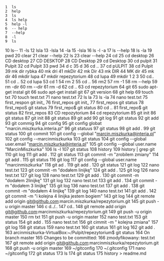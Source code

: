    1  ls
    2  help
    3  ls
    4  ls help
    5  help -l
    6  -- help
    7  --help
    8  -l
    9  ls
   10  ls--
   11  -ls
   12  lsla
   13  -lsla
   14  -la
   15  -lsla
   16  ls -l -a
   17  ls --help
   18  ls -la
   19  pwd
   20  clear
   21  clear --help
   22  ls
   23  clear --help
   24  cd
   25  cd desktop
   26  CD desktop
   27  CD DESKTOP
   28  CD Desktop
   29  cd Desktop
   30  cd pulpit
   31  Pulpit
   32  cd Pulpit
   33  pwd
   34  d c 
   35  d
   36  cd ..
   37  cd pULPIT
   38  cd Pulpit
   39  mk dir rybka
   40  mk dri
   41  mkDir
   42  mk Dir
   43  mk DIR
   44  MK dir
   45  mk dir
   46  mkdir lupa
   47  mkdir repezytorium
   48  cd lupa
   49  mkdir 1 2 3
   50  cd..
   51  cd ..
   52  cd lupa
   53  cd 1
   54  rm 2
   55  cd ..
   56  rm2
   57  rm -1
   58  rm --help
   59  rm -dir
   60  rm --dir
   61  rm -d
   62  cd ..
   63  cd repezytorium
   64  git
   65  sudo apt-get instal git
   66  sudo apt-get install git
   67  git version
   68  git help
   69  touch txt
   70  touch test.txt
   71  nano test.txt
   72  ls la
   73  ls -la
   74  nano test.txt
   75  first_respon git init_
   76  first_repos git init_
   77  first_repos git status
   78  first_repoS git status
   79  first_repo$ git status
   80  cd ..
   81  first_repo$ git status
   82  first_repos
   83  CD repozytorium
   84  cd repezytorium
   85  git init
   86  git status
   87  git init
   88  git status
   89  git add
   90  git log
   91  git status
   92  git add
   93  git commig
   94  git config
   95  git config globat "marcin.miszkurka.interia.pl"
   96  git statuus
   97  git status
   98  git add .
   99  git status
  100  git commit
  101  git config --global "marcin.miszkurka@interia.pl"
  102  git config --marcinmiszkurka
  103  git status
  104  git config --global user.email "marcin.miszkurka@interia.pl"
  105  git config --global user.name "MarcinMiszkurka"
  106  ls -l
  107  git status
  108  history
  109  history | grep git
  110  git log
  111  git add .
  112  git status
  113  git commit -m "zrobilem zmiany"
  114  git add .
  115  git status
  116  git log
  117  git config --global user.name "marcinmiszkurka"
  118  git ad .
  119  git add .
  120  git status
  121  git log
  122  nano test.txt
  123  git commit -m "dodałem linijkę"
  124  git add .
  125  git log
  126  nano test.txt
  127  git log
  128  nano test.txt
  129  git add .
  130  git commit -m "dodałem 2linijkę"
  131  git log
  132  nano test.txt
  133  git add .
  134  git commit -m "dodałem 3 linijkę"
  135  git log
  136  nano test.txt
  137  git add .
  138  git commit -m "dodałem 4 linijkę"
  139  git log
  140  nano test.txt
  141  git add .
  142  git commit -m "i kolejna 4 linijka jestem bogiem"
  143  git log
  144  git remote add origin git@github.com:marcin.miszkurka/repezytorium.git
  145  git push -u origin master
  146  c d../..
  147  cd..
  148  git remote add origin git@github.com:marcinmiszkurka/repezytorium.git
  149  git push -u origin master
  150  rm txt
  151  git push -u origin master
  152  nano test.txt
  153  git status
  154  git add .
  155  nano test.txt
  156  git cimmit -m " kolejna zmiana"
  157  git log
  158  git status
  159  nano test.txt
  160  git status
  161  git log
  162  git add .
  163  arcinmiszkurka-VirtualBox:~/Pulpit/repezytorium$ git status
  164  On branch master
  165  Changes to be committed:
  166  zmodyfikowany:    test.txt
  167  git remote add origin git@github.com:marcinmiszkurka/repezytorium.git
  168  git push -u origin master
  169  ~/gitconfig
  170  ~/.gitconfig
  171  nano ~/gitconfig
  172  git status
  173  ls
  174  git status
  175  history > readme.md
